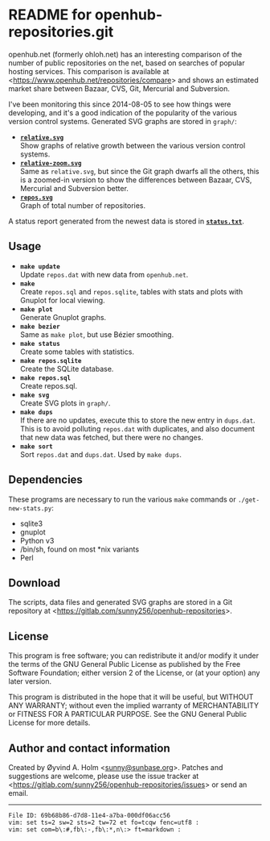 README for openhub-repositories.git
===================================

openhub.net (formerly ohloh.net) has an interesting comparison of the 
number of public repositories on the net, based on searches of popular 
hosting services. This comparison is available at 
&lt;<https://www.openhub.net/repositories/compare>&gt; and shows an 
estimated market share between Bazaar, CVS, Git, Mercurial and 
Subversion.

I've been monitoring this since 2014-08-05 to see how things were 
developing, and it's a good indication of the popularity of the various 
version control systems. Generated SVG graphs are stored in `graph/`:

- [**`relative.svg`**](graph/relative.svg)<br />
  Show graphs of relative growth between the various version control 
  systems.
- [**`relative-zoom.svg`**](graph/relative-zoom.svg)<br />
  Same as `relative.svg`, but since the Git graph dwarfs all the others, 
  this is a zoomed-in version to show the differences between Bazaar, 
  CVS, Mercurial and Subversion better.
- [**`repos.svg`**](graph/repos.svg)<br />
  Graph of total number of repositories.

A status report generated from the newest data is stored in 
[**`status.txt`**](status.txt).

Usage
-----

- **`make update`**<br />
  Update `repos.dat` with new data from `openhub.net`.
- **`make`**<br />
  Create `repos.sql` and `repos.sqlite`, tables with stats and plots 
  with Gnuplot for local viewing.
- **`make plot`**<br />
  Generate Gnuplot graphs.
- **`make bezier`**<br />
  Same as `make plot`, but use Bézier smoothing.
- **`make status`**<br />
  Create some tables with statistics.
- **`make repos.sqlite`**<br />
  Create the SQLite database.
- **`make repos.sql`**<br />
  Create repos.sql.
- **`make svg`**<br />
  Create SVG plots in `graph/`.
- **`make dups`**<br />
  If there are no updates, execute this to store the new entry in 
  `dups.dat`. This is to avoid polluting `repos.dat` with duplicates, 
  and also document that new data was fetched, but there were no 
  changes.
- **`make sort`**<br />
  Sort `repos.dat` and `dups.dat`. Used by `make dups`.

Dependencies
------------

These programs are necessary to run the various `make` commands or 
`./get-new-stats.py`:

- sqlite3
- gnuplot
- Python v3
- /bin/sh, found on most \*nix variants
- Perl

Download
--------

The scripts, data files and generated SVG graphs are stored in a Git 
repository at 
&lt;<https://gitlab.com/sunny256/openhub-repositories>&gt;.

License
-------

This program is free software; you can redistribute it and/or modify it 
under the terms of the GNU General Public License as published by the 
Free Software Foundation; either version 2 of the License, or (at your 
option) any later version.

This program is distributed in the hope that it will be useful, but 
WITHOUT ANY WARRANTY; without even the implied warranty of 
MERCHANTABILITY or FITNESS FOR A PARTICULAR PURPOSE.  See the GNU 
General Public License for more details.

Author and contact information
------------------------------

Created by Øyvind A. Holm &lt;<sunny@sunbase.org>&gt;. Patches and 
suggestions are welcome, please use the issue tracker at 
&lt;<https://gitlab.com/sunny256/openhub-repositories/issues>&gt; or 
send an email.

----

    File ID: 69b68b86-d7d8-11e4-a7ba-000df06acc56
    vim: set ts=2 sw=2 sts=2 tw=72 et fo=tcqw fenc=utf8 :
    vim: set com=b\:#,fb\:-,fb\:*,n\:> ft=markdown :
